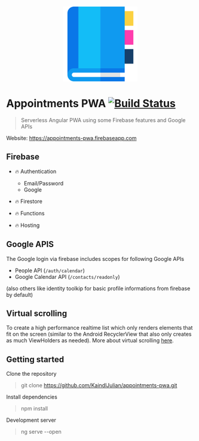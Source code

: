 <p align="center">
    <img src="/src/assets/logo.svg" height="200">
</p>

# Appointments PWA [![Build Status](https://travis-ci.com/KaindlJulian/appointments-pwa.svg?token=mp2NSp7o4LF4zjnzTqDd&branch=master)](https://travis-ci.com/KaindlJulian/appointments-pwa)

> Serverless Angular PWA using some Firebase features and Google APIs

Website: https://appointments-pwa.firebaseapp.com

## Firebase

- :fire: Authentication
    - Email/Password
    - Google

- :fire: Firestore

- :fire: Functions

- :fire: Hosting

## Google APIS

The Google login via firebase includes scopes for following Google APIs

- People API (`/auth/calendar`)
- Google Calendar API (`/contacts/readonly`)

(also others like identity toolkip for basic profile informations from firebase by default)

## Virtual scrolling

To create a high performance realtime list which only renders elements that fit on the screen (similar to the Android RecyclerView that also only creates as much ViewHolders as needed). More about virtual scrolling [here](https://material.angular.io/cdk/scrolling/overview#virtual-scrolling).

## Getting started

Clone the repository

> git clone https://github.com/KaindlJulian/appointments-pwa.git

Install dependencies

> npm install

Development server

> ng serve --open